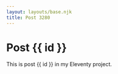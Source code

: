 ```yaml
---
layout: layouts/base.njk
title: Post 3280
---
```


# Post {{ id }}

This is post {{ id }} in my Eleventy project.
